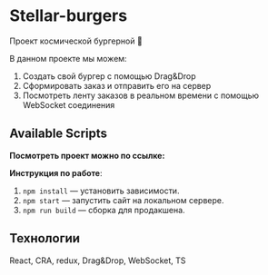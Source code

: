 # Stellar-burgers

Проект космической бургерной 🍔

В данном проекте мы можем:
1. Cоздать свой бургер с помощью Drag&Drop
2. Сформировать заказ и отправить его на сервер
3. Посмотреть ленту заказов в реальном времени с помощью WebSocket соединения

## Available Scripts

**Посмотреть проект можно по ссылке:**

**Инструкция по работе**:
1. `npm install` — установить зависимости.
2. `npm start` — запустить сайт на локальном сервере.
3. `npm run build` — сборка для продакшена.

## Технологии
React, CRA, redux, Drag&Drop, WebSocket, TS
